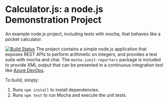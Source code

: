 Calculator.js: a node.js Demonstration Project
==============================================
An example node.js project, including tests with mocha, that behaves like
a pocket calculator.

[![Build Status](https://dev.azure.com/k2003100724/Agile%20Planning%20and%20Portfolio%20Management%20with%20Azure%20Boards%202/_apis/build/status%2FPartsUnlimitedE2E?branchName=master)](https://dev.azure.com/k2003100724/Agile%20Planning%20and%20Portfolio%20Management%20with%20Azure%20Boards%202/_build/latest?definitionId=1&branchName=master)
The project contains a simple node.js application that exposes REST APIs
to perform arithmetic on integers, and provides a test suite with mocha
and chai.  The `mocha-junit-reporters` package is included to provide XML
output that can be presented in a continuous integration tool like
[Azure DevOps](https://azure.com/devops).

To build, simply:

1. Runs `npm install` to install dependencies.
2. Runs `npm test` to run Mocha and execute the unit tests.

